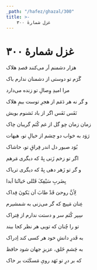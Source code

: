 ```yaml
---
_path: "/hafez/ghazal/300"
title: >-
    غزل شمارهٔ ۳۰۰
---
```

# غزل شمارهٔ ۳۰۰

<div class="b" id="bn1"><div class="m1"><p>هزار دشمنم اَر می‌کنند قصدِ هلاک</p></div>
<div class="m2"><p>گَرَم تو دوستی از دشمنان ندارم باک</p></div></div>
<div class="b" id="bn2"><div class="m1"><p>مرا امیدِ وِصالِ تو زنده می‌دارد</p></div>
<div class="m2"><p>و گر نه هر دَمَم از هجرِ توست بیمِ هلاک</p></div></div>
<div class="b" id="bn3"><div class="m1"><p>نَفَس نَفَس اگر از باد نَشنوم بویش</p></div>
<div class="m2"><p>زمان زمان چو گل از غم کُنَم گریبان چاک</p></div></div>
<div class="b" id="bn4"><div class="m1"><p>رَوَد به خواب دو چشم از خیالِ تو، هیهات</p></div>
<div class="m2"><p>بُوَد صبور دل اندر فِراقِ تو، حاشاک</p></div></div>
<div class="b" id="bn5"><div class="m1"><p>اگر تو زخم زَنی بِهْ که دیگری مَرهم</p></div>
<div class="m2"><p>و گر تو زَهر دهی بِهْ که دیگری تریاک</p></div></div>
<div class="b" id="bn6"><div class="m1"><p>بِضَربِ سَیْفِکَ قَتْلی حَیاتُنا اَبدا</p></div>
<div class="m2"><p>لِأنَّ روحیَ قَدْ طابَ اَن یَکونَ فِداک</p></div></div>
<div class="b" id="bn7"><div class="m1"><p>عِنان مَپیچ که گر می‌زنی به شمشیرم</p></div>
<div class="m2"><p>سِپر کُنَم سر و دستت ندارم از فِتراک</p></div></div>
<div class="b" id="bn8"><div class="m1"><p>تو را چُنان که تویی هر نظر کجا بیند</p></div>
<div class="m2"><p>به قَدرِ دانشِ خود هر کسی کند اِدراک</p></div></div>
<div class="b" id="bn9"><div class="m1"><p>به چَشمِ خَلق، عزیزِ جهان شود حافظ</p></div>
<div class="m2"><p>که بر درِ تو نَهَد رویِ مَسکَنَت بر خاک</p></div></div>
